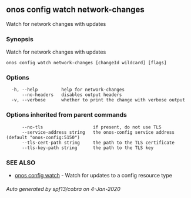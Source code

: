 ## onos config watch network-changes

Watch for network changes with updates

### Synopsis

Watch for network changes with updates

```
onos config watch network-changes [changeId wildcard] [flags]
```

### Options

```
  -h, --help         help for network-changes
      --no-headers   disables output headers
  -v, --verbose      whether to print the change with verbose output
```

### Options inherited from parent commands

```
      --no-tls                   if present, do not use TLS
      --service-address string   the onos-config service address (default "onos-config:5150")
      --tls-cert-path string     the path to the TLS certificate
      --tls-key-path string      the path to the TLS key
```

### SEE ALSO

* [onos config watch](onos_config_watch.md)	 - Watch for updates to a config resource type

###### Auto generated by spf13/cobra on 4-Jan-2020

